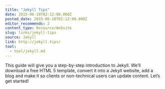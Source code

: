 ```yaml
---
title: "Jekyll Tips"
date: 2015-06-10T02:12:00.000Z
posted_date: 2015-06-10T02:12:00.000Z
editor_recommends: 2
content_type: Resource/Website
slug: links/jekyll-tips
source: Jekyll
link: http://jekyll.tips/
tool:
  - tool/jekyll.md
---
```

This guide will give you a step-by-step introduction to Jekyll. We’ll download a free HTML 5 template, convert it into a Jekyll website, add a blog and make it so clients or non-technical users can update content. Let’s get started!



